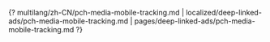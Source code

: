 {? multilang/zh-CN/pch-media-mobile-tracking.md | localized/deep-linked-ads/pch-media-mobile-tracking.md | pages/deep-linked-ads/pch-media-mobile-tracking.md ?}
